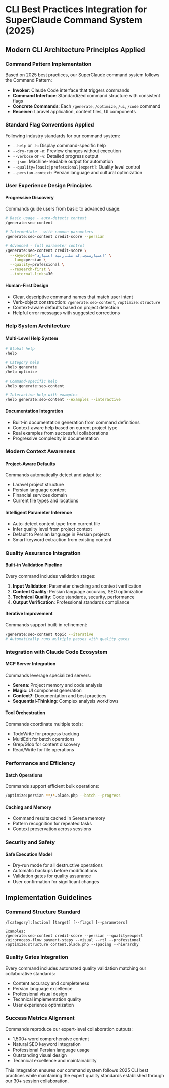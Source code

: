 # CLI Best Practices Integration for SuperClaude Command System (2025)

## Modern CLI Architecture Principles Applied

### Command Pattern Implementation
Based on 2025 best practices, our SuperClaude command system follows the Command Pattern:
- **Invoker**: Claude Code interface that triggers commands
- **Command Interface**: Standardized command structure with consistent flags
- **Concrete Commands**: Each `/generate`, `/optimize`, `/ui`, `/code` command
- **Receiver**: Laravel application, content files, UI components

### Standard Flag Conventions Applied
Following industry standards for our command system:
- `--help` or `-h`: Display command-specific help
- `--dry-run` or `-n`: Preview changes without execution
- `--verbose` or `-v`: Detailed progress output
- `--json`: Machine-readable output for automation
- `--quality=[basic|professional|expert]`: Quality level control
- `--persian-context`: Persian language and cultural optimization

### User Experience Design Principles

#### Progressive Discovery
Commands guide users from basic to advanced usage:
```bash
# Basic usage - auto-detects context
/generate:seo-content

# Intermediate - with common parameters
/generate:seo-content credit-score --persian

# Advanced - full parameter control
/generate:seo-content credit-score \
  --keywords="اعتبارسنجی,کد ملی,رتبه اعتباری" \
  --lang=persian \
  --quality=professional \
  --research-first \
  --internal-links=30
```

#### Human-First Design
- Clear, descriptive command names that match user intent
- Verb-object construction: `/generate:seo-content`, `/optimize:structure`
- Context-aware defaults based on project detection
- Helpful error messages with suggested corrections

### Help System Architecture

#### Multi-Level Help System
```bash
# Global help
/help

# Category help
/help generate
/help optimize

# Command-specific help
/help generate:seo-content

# Interactive help with examples
/help generate:seo-content --examples --interactive
```

#### Documentation Integration
- Built-in documentation generation from command definitions
- Context-aware help based on current project type
- Real examples from successful collaborations
- Progressive complexity in documentation

### Modern Context Awareness

#### Project-Aware Defaults
Commands automatically detect and adapt to:
- Laravel project structure
- Persian language context
- Financial services domain
- Current file types and locations

#### Intelligent Parameter Inference
- Auto-detect content type from current file
- Infer quality level from project context
- Default to Persian language in Persian projects
- Smart keyword extraction from existing content

### Quality Assurance Integration

#### Built-in Validation Pipeline
Every command includes validation stages:
1. **Input Validation**: Parameter checking and context verification
2. **Content Quality**: Persian language accuracy, SEO optimization
3. **Technical Quality**: Code standards, security, performance
4. **Output Verification**: Professional standards compliance

#### Iterative Improvement
Commands support built-in refinement:
```bash
/generate:seo-content topic --iterative
# Automatically runs multiple passes with quality gates
```

### Integration with Claude Code Ecosystem

#### MCP Server Integration
Commands leverage specialized servers:
- **Serena**: Project memory and code analysis
- **Magic**: UI component generation
- **Context7**: Documentation and best practices
- **Sequential-Thinking**: Complex analysis workflows

#### Tool Orchestration
Commands coordinate multiple tools:
- TodoWrite for progress tracking
- MultiEdit for batch operations
- Grep/Glob for content discovery
- Read/Write for file operations

### Performance and Efficiency

#### Batch Operations
Commands support efficient bulk operations:
```bash
/optimize:persian **/*.blade.php --batch --progress
```

#### Caching and Memory
- Command results cached in Serena memory
- Pattern recognition for repeated tasks
- Context preservation across sessions

### Security and Safety

#### Safe Execution Model
- Dry-run mode for all destructive operations
- Automatic backups before modifications
- Validation gates for quality assurance
- User confirmation for significant changes

## Implementation Guidelines

### Command Structure Standard
```
/[category]:[action] [target] [--flags] [--parameters]

Examples:
/generate:seo-content credit-score --persian --quality=expert
/ui:process-flow payment-steps --visual --rtl --professional
/optimize:structure content.blade.php --spacing --hierarchy
```

### Quality Gates Integration
Every command includes automated quality validation matching our collaborative standards:
- Content accuracy and completeness
- Persian language excellence
- Professional visual design
- Technical implementation quality
- User experience optimization

### Success Metrics Alignment
Commands reproduce our expert-level collaboration outputs:
- 1,500+ word comprehensive content
- Natural SEO keyword integration
- Professional Persian language usage
- Outstanding visual design
- Technical excellence and maintainability

This integration ensures our command system follows 2025 CLI best practices while maintaining the expert quality standards established through our 30+ session collaboration.